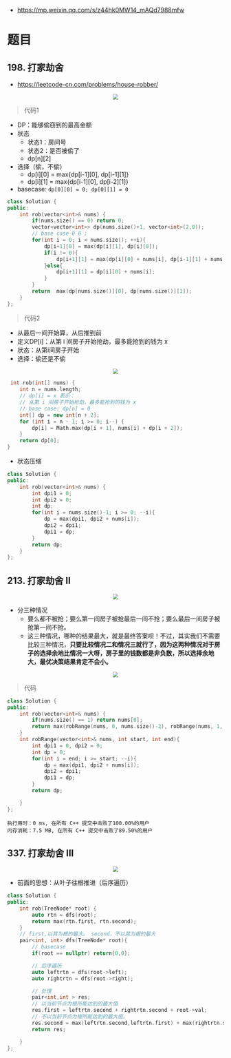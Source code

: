 - https://mp.weixin.qq.com/s/z44hk0MW14_mAQd7988mfw


# 题目
## 198. 打家劫舍
- https://leetcode-cn.com/problems/house-robber/

<div align="center" style="zoom:80%"><img src="./pic/198-1.png"></div>


> 代码1

- DP：能够偷窃到的最高金额
- 状态
  - 状态1：房间号
  - 状态2：是否被偷了
  - dp[n][2]
- 选择（偷，不偷）
  - dp[i][0] = max{dp[i-1][0], dp[i-1][1]}
  - dp[i][1] = max{dp[i-1][0], dp[i-2][1]}
- basecase: `dp[0][0] = 0; dp[0][1] = 0`

```cpp
class Solution {
public:
    int rob(vector<int>& nums) {
        if(nums.size() == 0) return 0;
        vector<vector<int>> dp(nums.size()+1, vector<int>(2,0));
        // base case 0 0 ;
        for(int i = 0; i < nums.size(); ++i){
            dp[i+1][0] = max(dp[i][1], dp[i][0]);
            if(i != 0){
                dp[i+1][1] = max(dp[i][0] + nums[i], dp[i-1][1] + nums[i]);
            }else{
                dp[i+1][1] = dp[i][0] + nums[i];
            }
        }
        return  max(dp[nums.size()][0], dp[nums.size()][1]);
    }
};

```

> 代码2
- 从最后一间开始算，从后推到前
- 定义DP[i]：从第 i 间房子开始抢劫，最多能抢到的钱为 x
- 状态：从第i间房子开始
- 选择：偷还是不偷


<div align="center" style="zoom:80%"><img src="./pic/198-2.png"></div>

```cpp
 int rob(int[] nums) {
    int n = nums.length;
    // dp[i] = x 表示：
    // 从第 i 间房子开始抢劫，最多能抢到的钱为 x
    // base case: dp[n] = 0
    int[] dp = new int[n + 2];
    for (int i = n - 1; i >= 0; i--) {
        dp[i] = Math.max(dp[i + 1], nums[i] + dp[i + 2]);
    }
    return dp[0];
}
```
- 状态压缩
```cpp
class Solution {
public:
    int rob(vector<int>& nums) {
        int dpi1 = 0;
        int dpi2 = 0;
        int dp;
        for(int i = nums.size()-1; i >= 0; --i){
            dp = max(dpi1, dpi2 + nums[i]);
            dpi2 = dpi1;
            dpi1 = dp;
        }
        return dp;
    }
};
```

## 213. 打家劫舍 II

<div align="center" style="zoom:80%"><img src="./pic/213-2.png"></div>


- 分三种情况
  - 要么都不被抢；要么第一间房子被抢最后一间不抢；要么最后一间房子被抢第一间不抢。
  - 这三种情况，哪种的结果最大，就是最终答案呗！不过，其实我们不需要比较三种情况，**只要比较情况二和情况三就行了，因为这两种情况对于房子的选择余地比情况一大呀，房子里的钱数都是非负数，所以选择余地大，最优决策结果肯定不会小。**
<div align="center" style="zoom:80%"><img src="./pic/213-1.png"></div>

> 代码

```cpp
class Solution {
public:
    int rob(vector<int>& nums) {
        if(nums.size() == 1) return nums[0];
        return max(robRange(nums, 0, nums.size()-2), robRange(nums, 1, nums.size()-1));
    }
    int robRange(vector<int>& nums, int start, int end){
        int dpi1 = 0, dpi2 = 0;
        int dp = 0;
        for(int i = end; i >= start; --i){
            dp = max(dpi1, dpi2 + nums[i]);
            dpi2 = dpi1;
            dpi1 = dp;
        }
        return dp;

    }
};
```
```
执行用时：0 ms, 在所有 C++ 提交中击败了100.00%的用户
内存消耗：7.5 MB, 在所有 C++ 提交中击败了89.50%的用户
```

## 337. 打家劫舍 III

<div align="center" style="zoom:80%"><img src="./pic/337-1.png"></div>

- 前面的思想：从叶子往根推进（后序遍历）
```cpp
class Solution {
public:
    int rob(TreeNode* root) {
        auto rtn = dfs(root);
        return max(rtn.first, rtn.second);
    }
    // first,以其为根的最大。 second，不以其为根的最大
    pair<int, int> dfs(TreeNode* root){
        // basecase
        if(root == nullptr) return{0,0};

        // 后序遍历
        auto leftrtn = dfs(root->left);
        auto rightrtn = dfs(root->right);

        // 处理
        pair<int,int > res;
        // 以当前节点为根所能达到的最大值
        res.first = leftrtn.second + rightrtn.second + root->val;
        // 不以当前节点为根所能达到的最大值。
        res.second = max(leftrtn.second,leftrtn.first) + max(rightrtn.second, rightrtn.first);
        return res;

    }
};
```